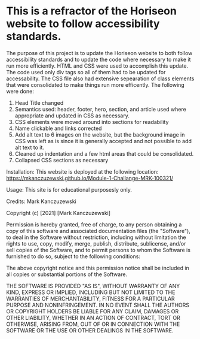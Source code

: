 # This is a refractor of the Horiseon website to follow accessibility standards.

The purpose of this project is to update the Horiseon website to both follow accessibility standards and to update the code where necessary to make it run more efficiently. HTML and CSS were used to accomplish this update. The code used only div tags so all of them had to be updated for accessability. The CSS file also had extensive sepearation of class elements that were consolidated to make things run more efficently. The following were done:

1. Head Title changed
2. Semantics used: header, footer, hero, section, and article used where appropriate and updated in CSS as necessary.
3. CSS elements were moved around into sections for readability
4. Name clickable and links corrected
5. Add alt text to 6 images on the website, but the background image in CSS was left as is since it is generally accepted and not possible to add alt text to it. 
6. Cleaned up indentation and a few html areas that could be consolidated.  
7. Collapsed CSS sections as necessary

Installation: This website is deployed at the following location:
https://mkanczuzewski.github.io/Module-1-Challange-MRK-100321/

Usage: This site is for educational purposesly only.

Credits: Mark Kanczuzewski

Copyright (c) [2021] [Mark Kanczuzewski]

Permission is hereby granted, free of charge, to any person obtaining a copy
of this software and associated documentation files (the "Software"), to deal
in the Software without restriction, including without limitation the rights
to use, copy, modify, merge, publish, distribute, sublicense, and/or sell
copies of the Software, and to permit persons to whom the Software is
furnished to do so, subject to the following conditions:

The above copyright notice and this permission notice shall be included in all
copies or substantial portions of the Software.

THE SOFTWARE IS PROVIDED "AS IS", WITHOUT WARRANTY OF ANY KIND, EXPRESS OR
IMPLIED, INCLUDING BUT NOT LIMITED TO THE WARRANTIES OF MERCHANTABILITY,
FITNESS FOR A PARTICULAR PURPOSE AND NONINFRINGEMENT. IN NO EVENT SHALL THE
AUTHORS OR COPYRIGHT HOLDERS BE LIABLE FOR ANY CLAIM, DAMAGES OR OTHER
LIABILITY, WHETHER IN AN ACTION OF CONTRACT, TORT OR OTHERWISE, ARISING FROM,
OUT OF OR IN CONNECTION WITH THE SOFTWARE OR THE USE OR OTHER DEALINGS IN THE
SOFTWARE.